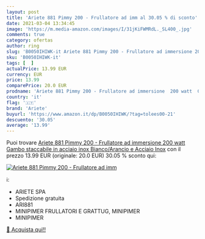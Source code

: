```yaml
---
layout: post
title: 'Ariete 881 Pimmy 200 - Frullatore ad imm al 30.05 % di sconto'
date: 2021-03-04 13:34:45
image: 'https://m.media-amazon.com/images/I/31jKiFWMRdL._SL400_.jpg'
comments: true
category: ofertas
author: ring
slug: 'B0050IHIWK-it Ariete 881 Pimmy 200 - Frullatore ad immersione 200 watt...'
sku: 'B0050IHIWK-it'
tags: [  ]
actualPrice: 13.99 EUR
currency: EUR
price: 13.99
comparePrice: 20.0 EUR
prodname: 'Ariete 881 Pimmy 200 - Frullatore ad immersione  200 watt  Gambo staccabile in acciaio inox  Bianco/Arancio e Acciaio Inox'
country: 'it'
flag: '🇮🇹'
brand: 'Ariete'
buyurl: 'https://www.amazon.it/dp/B0050IHIWK/?tag=tolees00-21'
descuento: '30.05'
average: '13.99'
---
```


Puoi trovare [Ariete 881 Pimmy 200 - Frullatore ad immersione  200 watt  Gambo staccabile in acciaio inox  Bianco/Arancio e Acciaio Inox](https://www.amazon.it/dp/B0050IHIWK/?tag=tolees00-21) con il prezzo 13.99 EUR (originale: 20.0 EUR) 30.05 % sconto qui:

[![Ariete 881 Pimmy 200 - Frullatore ad imm](https://m.media-amazon.com/images/I/31jKiFWMRdL._SL400_.jpg)](https://www.amazon.it/dp/B0050IHIWK/?tag=tolees00-21)

ℹ️:

- ARIETE SPA
- Spedizione gratuita
- ARI881
- MINIPIMER FRULLATORI E GRATTUG, MINIPIMER
- MINIPIMER

[🛒 Acquista qui!!](https://www.amazon.it/dp/B0050IHIWK/?tag=tolees00-21)

